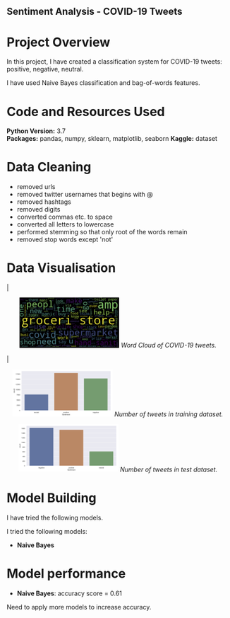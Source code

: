 ## Sentiment Analysis - COVID-19 Tweets

# Project Overview
In this project, I have created a classification system for COVID-19 tweets: positive, negative, neutral.

I have used Naive Bayes classification and bag-of-words features.

# Code and Resources Used 
**Python Version:** 3.7  
**Packages:** pandas, numpy, sklearn, matplotlib, seaborn
**Kaggle:** dataset

# Data Cleaning

* removed urls
* removed twitter usernames that begins with @
* removed hashtags
* removed digits
* converted commas etc. to space
* converted all letters to lowercase
* performed stemming so that only root of the words remain
* removed stop words except 'not'

# Data Visualisation

|<p align="center">
  <img width="45%" src="https://github.com/RichaShama/Sentiment-Analysis/blob/main/Word_cloud_All.png" alt>
  <em>Word Cloud of COVID-19 tweets.</em>
</p> |
<p align="center">
  <img width="45%" src="https://github.com/RichaShama/Sentiment-Analysis/blob/main/word_counts_training_set.png" alt>
  <em>Number of tweets in training dataset.</em>
</p>
<p align="center">
  <img width="45%" src="https://github.com/RichaShama/Sentiment-Analysis/blob/main/word_counts_test_set.png" alt>
  <em>Number of tweets in test dataset.</em>
</p>

# Model Building 

I have tried the following models.   

I tried the following models:
*	**Naive Bayes**

# Model performance
*	**Naive Bayes**: accuracy score = 0.61

Need to apply more models to increase accuracy.


